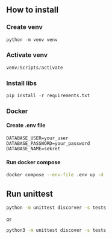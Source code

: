 ## How to install

### Create venv

```py
python -m venv venv
```

### Activate venv

```py
venv/Scripts/activate
```

### Install libs 
```py
pip install -r requirements.txt
```

### Docker

#### Create .env file 

```env
DATABASE_USER=your_user
DATABASE_PASSWORD=your_password
DATABASE_NAME=sekret
```

#### Run docker compose

```bash
docker compose --env-file .env up -d
```

## Run unittest

```bash
python -m unittest discorver -s tests
```
or
```bash
python3 -m unittest discover -s tests
```